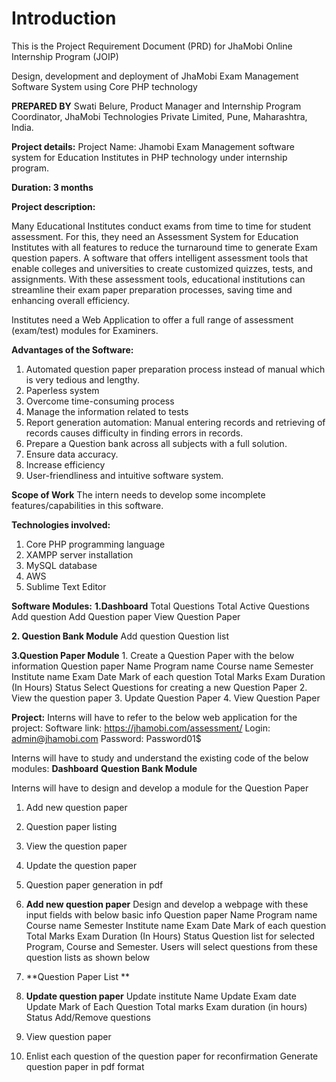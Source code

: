 Introduction
============

This is the Project Requirement Document (PRD) for JhaMobi Online Internship Program (JOIP)

Design, development and deployment of JhaMobi Exam Management Software System using Core PHP technology

**PREPARED BY**
Swati Belure, Product Manager and Internship Program Coordinator, JhaMobi Technologies Private Limited, Pune, Maharashtra, India.

**Project details:**
Project Name: Jhamobi Exam Management software system for Education Institutes in PHP technology under internship program.

**Duration: 3 months**

**Project description:**

Many Educational Institutes conduct exams from time to time for student assessment. For this, they need an Assessment System for Education Institutes with all features to reduce the turnaround time to generate Exam question papers. A software that offers intelligent assessment tools that enable colleges and universities to create customized quizzes, tests, and assignments. With these assessment tools, educational institutions can streamline their exam paper preparation processes, saving time and enhancing overall efficiency.

Institutes need a Web Application to offer a full range of assessment (exam/test) modules for Examiners.

**Advantages of the Software:**
 
1. Automated question paper preparation process instead of manual which is very tedious and lengthy.
2. Paperless system
3. Overcome time-consuming process
4. Manage the information related to tests
5. Report generation automation: Manual entering records and retrieving of records causes difficulty in finding errors in records.
6. Prepare a Question bank across all subjects with a full solution.
7. Ensure data accuracy.
8. Increase efficiency
9. User-friendliness and intuitive software system.

**Scope of Work**
The intern needs to develop some incomplete features/capabilities in this software.

**Technologies involved:**
1. Core PHP programming language
2. XAMPP server installation
3. MySQL database
4. AWS
5. Sublime Text Editor

**Software Modules:**
**1.Dashboard**
 Total Questions
 Total Active Questions
 Add question
 Add Question paper
 View Question Paper

**2. Question Bank Module**
    Add question
    Question list

**3.Question Paper Module**
    1. Create a Question Paper with the below information
        Question paper Name
        Program name 
        Course name
        Semester
        Institute name
        Exam Date
        Mark of each question
        Total Marks
        Exam Duration (In Hours)
        Status
        Select Questions for creating a new Question Paper
    2. View the question paper
    3. Update Question Paper
    4. View Question Paper

**Project:**
Interns will have to refer to the below web application for the project:
Software link: https://jhamobi.com/assessment/
Login: admin@jhamobi.com 
Password: Password01$

Interns will have to study and understand the existing code of the below modules:
**Dashboard**
**Question Bank Module**

Interns will have to design and develop a module for the Question Paper 
1. Add new question paper
2. Question paper listing
3. View the question paper
4. Update the question paper
5. Question paper generation in pdf 

1. **Add new question paper**
    Design and develop a webpage with these input fields with below basic info
    Question paper Name
    Program name 
    Course name
    Semester
    Institute name
    Exam Date
    Mark of each question
    Total Marks
    Exam Duration (In Hours)
    Status
    Question list for selected Program, Course and Semester. Users will select questions from these question lists as shown below
2. **Question Paper List **
3. **Update question paper**
  Update institute Name
  Update Exam date
  Update Mark of Each Question
  Total marks
  Exam duration (in hours)
  Status
  Add/Remove questions

4. View question paper

5. Enlist each question of the question paper for reconfirmation
Generate question paper in pdf format





